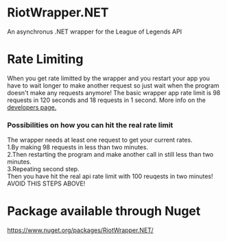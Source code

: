 # RiotWrapper.NET
An asynchronus .NET wrapper for the League of Legends API
# Rate Limiting
When you get rate limitted by the wrapper and you restart your app you have to wait longer to make another request so just wait when the program doesn't make any requests anymore! The basic wrapper app rate limit is 98 requests in 120 seconds and 18 requests in 1 second.  More info on the [developers page.](https://developer.riotgames.com/rate-limiting.html)
### Possibilities on how you can hit the real rate limit
The wrapper needs at least one request to get your current rates.
<br> 1.By making 98 requests in less than two minutes.
<br> 2.Then restarting the program and make another call in still less than two minutes.
<br> 3.Repeating second step.
<br> Then you have hit the real api rate limit with 100 reuqests in two minutes!
<br> AVOID THIS STEPS ABOVE!

# Package available through Nuget
https://www.nuget.org/packages/RiotWrapper.NET/


